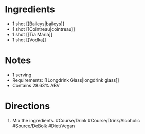 # Ingredients
- 1 shot [[Baileys|baileys]]
- 1 shot [[Cointreau|cointreau]]
- 1 shot [[Tia Maria]]
- 1 shot [[Vodka]]
# Notes
- 1 serving
- Requirements: [[Longdrink Glass|longdrink glass]]
- Contains 28.63% ABV
# Directions
1. Mix the ingredients.
#Course/Drink #Course/Drink/Alcoholic #Source/DeBolk #Diet/Vegan 